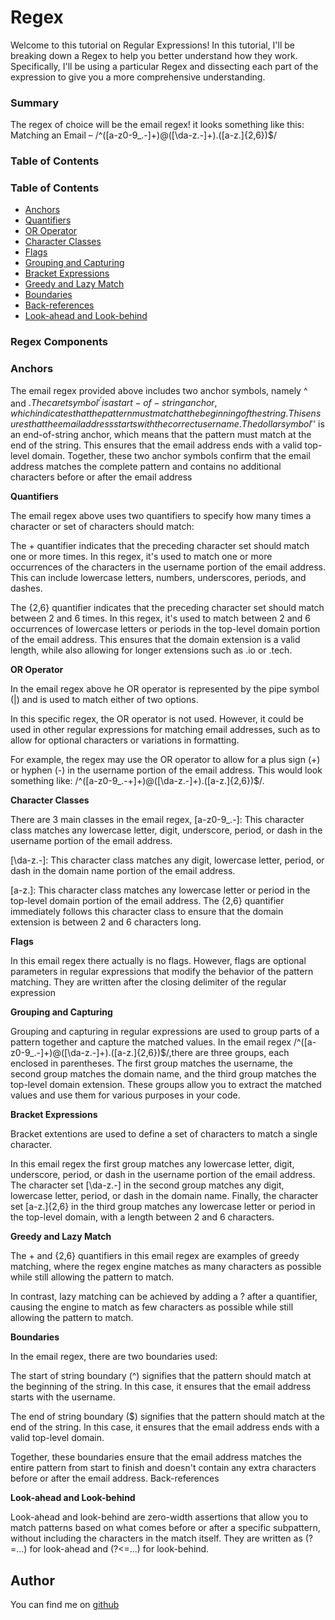 # Regex 
Welcome to this tutorial on Regular Expressions! In this tutorial, I'll be breaking down a Regex to help you better understand how they work. Specifically, I'll be using a particular Regex and dissecting each part of the expression to give you a more comprehensive understanding.

### **Summary**
The regex of choice will be the email regex! it looks something like this: 
Matching an Email – /^([a-z0-9_\.-]+)@([\da-z\.-]+)\.([a-z\.]{2,6})$/


### **Table of Contents**
### **Table of Contents**

* [Anchors](#anchors)
* [Quantifiers](#quantifiers)
* [OR Operator](#or-operator)
* [Character Classes](#character-classes)
* [Flags](#flags)
* [Grouping and Capturing](#grouping-and-capturing)
* [Bracket Expressions](#bracket-expressions)
* [Greedy and Lazy Match](#greedy-and-lazy-match)
* [Boundaries](#boundaries)
* [Back-references](#back-references)
* [Look-ahead and Look-behind](#look-ahead-and-look-behind)

### **Regex Components**


### **Anchors** <a name="anchors"></a>

The email regex provided above includes two anchor symbols, namely ^ and $. The caret symbol '^' is a start-of-string anchor, which indicates that the pattern must match at the beginning of the string. This ensures that the email address starts with the correct username. The dollar symbol '$' is an end-of-string anchor, which means that the pattern must match at the end of the string. This ensures that the email address ends with a valid top-level domain. Together, these two anchor symbols confirm that the email address matches the complete pattern and contains no additional characters before or after the email address

**Quantifiers**

The email regex above uses two quantifiers to specify how many times a character or set of characters should match:

The + quantifier indicates that the preceding character set should match one or more times. In this regex, it's used to match one or more occurrences of the characters in the username portion of the email address. This can include lowercase letters, numbers, underscores, periods, and dashes.

The {2,6} quantifier indicates that the preceding character set should match between 2 and 6 times. In this regex, it's used to match between 2 and 6 occurrences of lowercase letters or periods in the top-level domain portion of the email address. This ensures that the domain extension is a valid length, while also allowing for longer extensions such as .io or .tech.

**OR Operator**

In the email regex above he OR operator is represented by the pipe symbol (|) and is used to match either of two options.

In this specific regex, the OR operator is not used. However, it could be used in other regular expressions for matching email addresses, such as to allow for optional characters or variations in formatting.

For example, the regex may use the OR operator to allow for a plus sign (+) or hyphen (-) in the username portion of the email address. This would look something like: /^([a-z0-9_.-+]+)@([\da-z.-]+).([a-z.]{2,6})$/.

**Character Classes**

There are 3 main classes in the email regex, 
[a-z0-9_.-]: This character class matches any lowercase letter, digit, underscore, period, or dash in the username portion of the email address.

[\da-z.-]: This character class matches any digit, lowercase letter, period, or dash in the domain name portion of the email address.

[a-z.]: This character class matches any lowercase letter or period in the top-level domain portion of the email address. The {2,6} quantifier immediately follows this character class to ensure that the domain extension is between 2 and 6 characters long.

**Flags**

In this email regex there actually is no flags. However, flags are optional parameters in regular expressions that modify the behavior of the pattern matching. They are written after the closing delimiter of the regular expression 

**Grouping and Capturing**

Grouping and capturing in regular expressions are used to group parts of a pattern together and capture the matched values. In the email regex /^([a-z0-9_.-]+)@([\da-z.-]+).([a-z.]{2,6})$/,there are three groups, each enclosed in parentheses. The first group matches the username, the second group matches the domain name, and the third group matches the top-level domain extension. These groups allow you to extract the matched values and use them for various purposes in your code.

**Bracket Expressions**

Bracket extentions are used to define a set of characters to match a single character.

In this email regex the first group matches any lowercase letter, digit, underscore, period, or dash in the username portion of the email address. The character set [\da-z\.-] in the second group matches any digit, lowercase letter, period, or dash in the domain name. Finally, the character set [a-z\.]{2,6} in the third group matches any lowercase letter or period in the top-level domain, with a length between 2 and 6 characters.



**Greedy and Lazy Match**

The + and {2,6} quantifiers in this email regex are examples of greedy matching, where the regex engine matches as many characters as possible while still allowing the pattern to match. 

In contrast, lazy matching can be achieved by adding a ? after a quantifier, causing the engine to match as few characters as possible while still allowing the pattern to match.

**Boundaries**

In the email regex, there are two boundaries used:

The start of string boundary (^) signifies that the pattern should match at the beginning of the string. In this case, it ensures that the email address starts with the username.

The end of string boundary ($) signifies that the pattern should match at the end of the string. In this case, it ensures that the email address ends with a valid top-level domain.

Together, these boundaries ensure that the email address matches the entire pattern from start to finish and doesn't contain any extra characters before or after the email address.
Back-references

**Look-ahead and Look-behind**

Look-ahead and look-behind are zero-width assertions that allow you to match patterns based on what comes before or after a specific subpattern, without including the characters in the match itself. They are written as (?=...) for look-ahead and (?<=...) for look-behind.




## **Author**
You can find me on [github](https://github.com/RonaldMartinez00/)